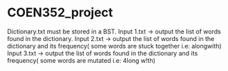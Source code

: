 # COEN352_project
Dictionary.txt must be stored in a BST.
Input 1.txt -> output the list of words found in the dictionary.
Input 2.txt -> output the list of words found in the dictionary and its frequency( some words are stuck together i.e: alongwith) 
Input 3.txt -> output the list of words found in the dictionary and its frequency( some words are mutated i.e: 4long w!th)
